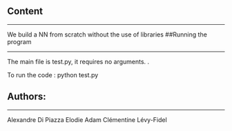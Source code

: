 

## Content 
***
We build a NN from scratch without the use of libraries 
##Running the program 
***
The main file is test.py, it requires no arguments. . 

To run the code : python test.py

## Authors: 
***
Alexandre Di Piazza
Elodie Adam
Clémentine Lévy-Fidel